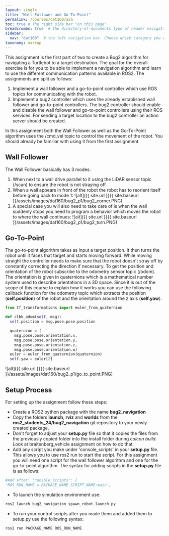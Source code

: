 ```yaml
---
layout: single
title: "Wall Follower and Go-To-Point"
permalink: /courses/dat160/a3a
toc: true # The right side bar "on this page"
breadcrumbs: true  # the directory-of-documents type of header navigation
sidebar:
  nav: "dat160"  # the left navigation bar. Choose which category you want.
taxonomy: markup
---
```


This assignment is the first part of two to create a Bug2 algorithm for navigating a Turtlebot to a target destination. The goal for the overall exercise is for you to be able to implement a navigation algorithm and learn to use the different communication patterns available in ROS2. The assignments are split as follows:

1. Implement a wall follower and a go-to-point controller which use ROS topics for communicating with the robot.
2. Implement a bug2 controller which uses the already established wall follower and go-to-point controllers. The bug2 controller should enable and disable the wall follower and go-to-point controllers using their ROS services. For sending a target location to the bug2 controller an action server should be created.

In this assignment both the Wall Follower as well as the Go-To-Point algorithm uses the /cmd_vel topic to control the movement of the robot. You should already be familiar with using it from the first assignment.

## Wall Follower
The Wall Follower basically has 3 modes:

1. When next to a wall drive parallel to it using the LiDAR sensor topic (/scan) to ensure the robot is not straying off
2. When a wall appears in front of the robot the robot has to reorient itself before going back to mode 1:
    ![alt]({{ site.url }}{{ site.baseurl }}/assets/images/dat160/bug2_p1/bug2_corner.PNG)
3. A special case you will also need to take care of is when the wall suddenly stops you need to program a behavior which moves the robot to where the wall continues:
    ![alt]({{ site.url }}{{ site.baseurl }}/assets/images/dat160/bug2_p1/bug2_turn.PNG)


## Go-To-Point

The go-to-point algorithm takes as input a target position. It then turns the robot until it faces that target and starts moving forward. While moving straight the controller needs to make sure that the robot doesn't stray off by constantly correcting the direction if necessary. To get the position and orientation of the robot subscribe to the odometry sensor topic (/odom). The orientation is given in quaternions which is a mathematical number system used to describe orientations in a 3D space. Since it is out of the scope of this course to explain how it works you can use the following callback function for the odometry topic which extracts the position (**self.position**) of the robot and the orientation around the z axis (**self.yaw**).

```python
from tf_transformations import euler_from_quaternion

def clbk_odom(self, msg):
  self.position = msg.pose.pose.position

  quaternion = (
    msg.pose.pose.orientation.x,
    msg.pose.pose.orientation.y,
    msg.pose.pose.orientation.z,
    msg.pose.pose.orientation.w)
  euler = euler_from_quaternion(quaternion)
  self.yaw = euler[2]
```

![alt]({{ site.url }}{{ site.baseurl }}/assets/images/dat160/bug2_p1/go_to_point.PNG)


## Setup Process
For setting up the assignment follow these steps:

* Create a ROS2 python package with the name **bug2_navigation**
* Copy the folders **launch**, **rviz** and **worlds** from the **ros2_students_24/bug2_navigation** git repository to your newly created package.
* Don't forget to adjust your **setup.py** file so that it copies the files from the previously copied folder into the install folder during *colcon build*. Look at braitenberg_vehicle assignment on how to do that.
* Add any script you make under 'console_scripts' in your **setup.py** file. This allows you to use ros2 run to start the script. For this assignment you will need one script for the wall follower algorithm and one for the go-to-point algorithm. The syntax for adding scripts in the **setup.py** file is as follows:
```python
#Add after: 'console_scripts': [
'ROS_RUN_NAME = PACKAGE_NAME.SCRIPT_NAME:main',
``` 
* To launch the simulation environment use:
```bash
ros2 launch bug2_navigation spawn_robot.launch.py
```
* To run your control scripts after you made them and added them to setup.py use the following syntax:
```bash
ros2 run PACKAGE_NAME ROS_RUN_NAME
```

